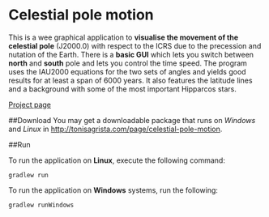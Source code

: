 Celestial pole motion
=====================
This is a wee graphical application to **visualise the movement of the celestial pole** (J2000.0) with respect to the ICRS due to the precession and nutation of the Earth. There is a **basic GUI** which lets you switch between **north** and **south** pole and lets you control the time speed. The program uses the IAU2000 equations for the two sets of angles and yields good results for at least a span of 6000 years. It also features the latitude lines and a background with some of the most important Hipparcos stars.

[Project page](http://tonisagrista.com/projects/celestial-pole/)

##Download
You may get a downloadable package that runs on _Windows_ and _Linux_ in http://tonisagrista.com/page/celestial-pole-motion. 

##Run

To run the application on **Linux**, execute the following command:

```
gradlew run
```

To run the application on **Windows** systems, run the following:

```
gradlew runWindows
```
